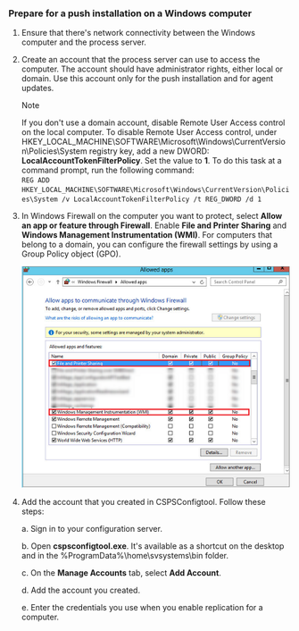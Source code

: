 ### Prepare for a push installation on a Windows computer

1. Ensure that there's network connectivity between the Windows computer and the process server.
2. Create an account that the process server can use to access the computer. The account should have administrator rights, either local or domain. Use this account only for the push installation and for agent updates.

   > [!NOTE]
   > If you don't use a domain account, disable Remote User Access control on the local computer. To disable Remote User Access control, under  HKEY_LOCAL_MACHINE\SOFTWARE\Microsoft\Windows\CurrentVersion\Policies\System registry key, add a new DWORD: **LocalAccountTokenFilterPolicy**. Set the value to **1**. To do this task at a command prompt, run the following command:  
   `REG ADD HKEY_LOCAL_MACHINE\SOFTWARE\Microsoft\Windows\CurrentVersion\Policies\System /v LocalAccountTokenFilterPolicy /t REG_DWORD /d 1`
   >
   >
3. In Windows Firewall on the computer you want to protect, select **Allow an app or feature through Firewall**. Enable **File and Printer Sharing** and **Windows Management Instrumentation (WMI)**. For computers that belong to a domain, you can configure the firewall settings by using a Group Policy object (GPO).

   ![Firewall settings](./media/site-recovery-prepare-push-install-mob-svc-win/mobility1.png)

4. Add the account that you created in CSPSConfigtool. Follow these steps:

    a. Sign in to your configuration server.

    b. Open **cspsconfigtool.exe**. It's available as a shortcut on the desktop and in the %ProgramData%\home\svsystems\bin folder.

    c. On the **Manage Accounts** tab, select **Add Account**.

    d. Add the account you created.

    e. Enter the credentials you use when you enable replication for a computer.
